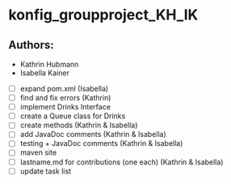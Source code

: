 # konfig_groupproject_KH_IK

## Authors:
* Kathrin Hubmann
* Isabella Kainer

- [ ] expand pom.xml (Isabella)
- [ ] find and fix errors (Kathrin)
- [ ] implement Drinks Interface
- [ ] create a Queue class for Drinks
- [ ] create methods (Kathrin & Isabella)
- [ ] add JavaDoc comments (Kathrin & Isabella)
- [ ] testing + JavaDoc comments (Kathrin & Isabella)
- [ ] maven site
- [ ] lastname.md for contributions (one each) (Kathrin & Isabella)
- [ ] update task list